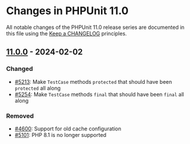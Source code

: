 # Changes in PHPUnit 11.0

All notable changes of the PHPUnit 11.0 release series are documented in this file using the [Keep a CHANGELOG](https://keepachangelog.com/) principles.

## [11.0.0] - 2024-02-02

### Changed

* [#5213](https://github.com/sebastianbergmann/phpunit/issues/5213): Make `TestCase` methods `protected` that should have been `protected` all along
* [#5254](https://github.com/sebastianbergmann/phpunit/issues/5254): Make `TestCase` methods `final` that should have been `final` all along

### Removed

* [#4600](https://github.com/sebastianbergmann/phpunit/issues/4600): Support for old cache configuration
* [#5101](https://github.com/sebastianbergmann/phpunit/issues/5101): PHP 8.1 is no longer supported

[11.0.0]: https://github.com/sebastianbergmann/phpunit/compare/10.5...main
